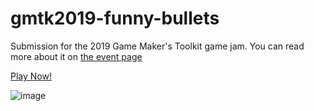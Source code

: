 # gmtk2019-funny-bullets

Submission for the 2019 Game Maker's Toolkit game jam. You can read more about it on [the event page](https://itch.io/jam/gmtk-2019)

[Play Now!](https://karlthecool.itch.io/last-bullet-make-it-count)

![image](https://github.com/KarlTheCool/gmtk2019-funny-bullets/assets/10494276/fe586c67-96b6-42cc-b108-a15b045df5d1)
